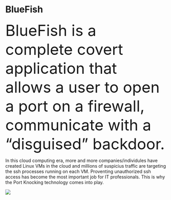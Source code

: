 # BlueFish
<font size="+8">BlueFish is a complete covert application that allows a user to open a port on a firewall, communicate with a “disguised” backdoor.</font>

In this cloud computing era, more and more companies/individules have created Linux VMs in the cloud and millions of suspicius traffic are targeting the ssh processes running on each VM. Proventing unauthorized ssh access has become the most important job for IT professionals. This is why the Port Knocking technology comes into play.




![](https://komarev.com/ghpvc/?username=MeCRO-DEV&color=green)
